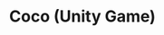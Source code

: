 ---
layout: portfolio_detail
order: 5
title:  Coco (Unity Game)
name: coco
badge-description: A puzzle game made with Unity with Image processing for interaction
filter: filter-ai filter-unity
badge-image: badge.png
category: Unity, AI
client:
project-date: January 2020
project-url:
github-repository: abradat/coco-unity
full-description:
images:
    - 'cnn-overall.png'
    - 'cnn-details.png'
    - 'twitter-overall.png'
---